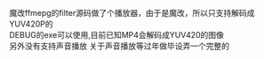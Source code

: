 魔改ffmepg的filter源码做了个播放器，由于是魔改，所以只支持解码成YUV420P的  
DEBUG的exe可以使用,目前已知MP4会解码成YUV420的图像  
另外没有支持声音播放 关于声音播放等过年做毕设弄一个完整的
